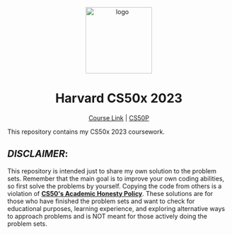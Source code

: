 <p align="center">
<img src="https://user-images.githubusercontent.com/109867418/222907992-a8b9b51b-8bbc-4c21-9a37-c21e91ec0848.png" alt="logo" height="150"/>
</p>

<h1 align="center">
Harvard CS50x 2023
</h1>

<p align="center">
  <a href="https://cs50.harvard.edu/x/2023/">Course Link</a> |
  <a href="https://github.com/stevenha75/CS50P">CS50P</a>
</p>

This repository contains my CS50x 2023 coursework. 

## _DISCLAIMER_:

This repository is intended just to share my own solution to the problem sets. Remember that the main goal is to improve your own coding abilities, so first solve the problems by yourself. Copying the code from others is a violation of [__CS50's Academic Honesty Policy__](https://cs50.harvard.edu/python/2022/honesty/). These solutions are for those who have finished the problem sets and want to check for educational purposes, learning experience, and exploring alternative ways to approach problems and is NOT meant for those actively doing the problem sets. 


